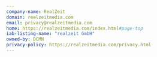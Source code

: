 ```yaml
---
company-name: RealZeit
domain: realzeitmedia.com
email: privacy@realzeitmedia.com
home: https://realzeitmedia.com/index.html#page-top
iab-listing-name: "realzeit GmbH"
owned-by: DCMN
privacy-policy: https://realzeitmedia.com/privacy.html
---
```




